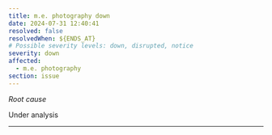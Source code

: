 ```yaml
---
title: m.e. photography down
date: 2024-07-31 12:40:41
resolved: false
resolvedWhen: ${ENDS_AT}
# Possible severity levels: down, disrupted, notice
severity: down
affected:
  - m.e. photography
section: issue
---
```


*Root cause*

Under analysis

---


